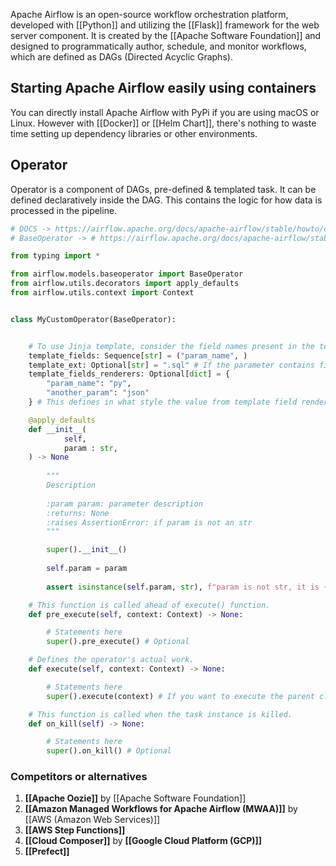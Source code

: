 
Apache Airflow is an open-source workflow orchestration platform, developed with [[Python]] and utilizing the [[Flask]] framework for the web server component. It is created by the [[Apache Software Foundation]] and designed to programmatically author, schedule, and monitor workflows, which are defined as DAGs (Directed Acyclic Graphs).

## Starting Apache Airflow easily using containers

You can directly install Apache Airflow with PyPi if you are using macOS or Linux. However with [[Docker]] or [[Helm Chart]], there's nothing to waste time setting up dependency libraries or other environments.

## Operator

Operator is a component of DAGs, pre-defined & templated task. It can be defined declaratively inside the DAG. This contains the logic for how data is processed in the pipeline.

``` python
# DOCS -> https://airflow.apache.org/docs/apache-airflow/stable/howto/custom-operator.html
# BaseOperator -> # https://airflow.apache.org/docs/apache-airflow/stable/_api/airflow/models/baseoperator/index.html#airflow.models.baseoperator.BaseOperator

from typing import *

from airflow.models.baseoperator import BaseOperator
from airflow.utils.decorators import apply_defaults
from airflow.utils.context import Context


class MyCustomOperator(BaseOperator):


    # To use Jinja template, consider the field names present in the template_fields attribute.
    template_fields: Sequence[str] = ("param_name", )
    template_ext: Optional[str] = ".sql" # If the parameter contains file name, set the file extension here.
    template_fields_renderers: Optional[dict] = {
        "param_name": "py",
        "another_param": "json"
    } # This defines in what style the value from template field renders in Web UI

    @apply_defaults
    def __init__(
            self,
            param : str,
    ) -> None
        
        """
        Description
        
        :param param: parameter description
        :returns: None
        :raises AssertionError: if param is not an str
        """

        super().__init__()
        
        self.param = param
        
        assert isinstance(self.param, str), f"param is not str, it is {type(self.param).__name__}."

    # This function is called ahead of execute() function.
    def pre_execute(self, context: Context) -> None:

        # Statements here
        super().pre_execute() # Optional

    # Defines the operator's actual work.
    def execute(self, context: Context) -> None:

        # Statements here
        super().execute(context) # If you want to execute the parent class's execute method, call it explicitly.

    # This function is called when the task instance is killed.
    def on_kill(self) -> None:

        # Statements here
        super().on_kill() # Optional
```

### Competitors or alternatives

1. **[[Apache Oozie]]** by [[Apache Software Foundation]]
2. **[[Amazon Managed Workflows for Apache Airflow (MWAA)]]** by [[AWS (Amazon Web Services)]]
3. **[[AWS Step Functions]]**
4. **[[Cloud Composer]]** by **[[Google Cloud Platform (GCP)]]**
5. **[[Prefect]]**